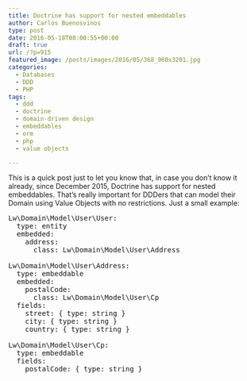 ```yaml
---
title: Doctrine has support for nested embeddables
author: Carlos Buenosvinos
type: post
date: 2016-05-18T08:00:55+00:00
draft: true
url: /?p=915
featured_image: /posts/images/2016/05/368_960x3201.jpg
categories:
  - Databases
  - DDD
  - PHP
tags:
  - ddd
  - doctrine
  - domain-driven design
  - embeddables
  - orm
  - php
  - value objects

---
```

This is a quick post just to let you know that, in case you don&#8217;t know it already, since December 2015, Doctrine has support for nested embeddables. That&#8217;s really important for DDDers that can model their Domain using Value Objects with no restrictions. Just a small example:

<pre class="brush: javascript; gutter: true">Lw\Domain\Model\User\User:
  type: entity
  embedded:
    address:
      class: Lw\Domain\Model\User\Address

Lw\Domain\Model\User\Address:
  type: embeddable
  embedded:
    postalCode:
      class: Lw\Domain\Model\User\Cp
  fields:
    street: { type: string }
    city: { type: string }
    country: { type: string }

Lw\Domain\Model\User\Cp:
  type: embeddable
  fields:
    postalCode: { type: string }</pre>